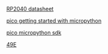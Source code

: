 [RP2040 datasheet](https://datasheets.raspberrypi.com/rp2040/rp2040-datasheet.pdf)

[pico getting started with micropython](https://projects.raspberrypi.org/en/projects/getting-started-with-the-pico/1)

[pico micropython sdk](https://datasheets.raspberrypi.com/pico/raspberry-pi-pico-python-sdk.pdf)

[49E](https://pdf1.alldatasheet.com/datasheet-pdf/view/240494/BCDSEMI/AH49E.html)
